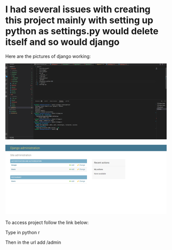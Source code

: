 # I had several issues with creating this project mainly with setting up python as settings.py would delete itself and so would django
Here are the pictures of django working:

![](assets/images/Capture.PNG)

![](assets/images/screenshot.PNG)

To access project follow the link below:

Type in python r

Then in the url add /admin